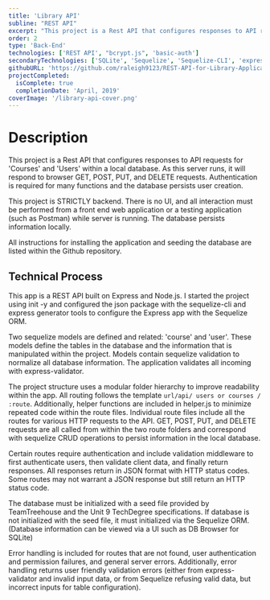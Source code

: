 ```yaml
---
title: 'Library API'
subline: "REST API"
excerpt: "This project is a Rest API that configures responses to API requests for 'Courses' and 'Users' within a local database."
order: 2
type: 'Back-End'
technologies: ['REST API', "bcrypt.js", 'basic-auth']
secondaryTechnologies: ['SQLite', 'Sequelize', 'Sequelize-CLI', 'express-validator', 'Express']
githubURL: 'https://github.com/raleigh9123/REST-API-for-Library-Application'
projectCompleted:
  isComplete: true
  completionDate: 'April, 2019'
coverImage: '/library-api-cover.png'
---
```

# Description
This project is a Rest API that configures responses to API requests for 'Courses' and 'Users' within a local database. As this server runs, it will respond to browser GET, POST, PUT, and DELETE requests. Authentication is required for many functions and the database persists user creation.

This project is STRICTLY backend. There is no UI, and all interaction must be performed from a front end web application or a testing application (such as Postman) while server is running. The database persists information locally.

All instructions for installing the application and seeding the database are listed within the Github repository.

## Technical Process
This app is a REST API built on Express and Node.js. I started the project using init -y and configured the json package with the sequelize-cli and express generator tools to configure the Express app with the Sequelize ORM.

Two sequelize models are defined and related: 'course' and 'user'. These models define the tables in the database and the information that is manipulated within the project. Models contain sequelize validation to normalize all database information. The application validates all incoming with express-validator.

The project structure uses a modular folder hierarchy to improve readability within the app. All routing follows the template ` url/api/ users or courses / :route `. Additionally, helper functions are included in helper.js to minimize repeated code within the route files. Individual route files include all the routes for various HTTP requests to the API. GET, POST, PUT, and DELETE requests are all called from within the two route folders and correspond with sequelize CRUD operations to persist information in the local database.

Certain routes require authentication and include validation middleware to first authenticate users, then validate client data, and finally return responses. All responses return in JSON format with HTTP status codes. Some routes may not warrant a JSON response but still return an HTTP status code.

The database must be initialized with a seed file provided by TeamTreehouse and the Unit 9 TechDegree specifications. If database is not initialized with the seed file, it must initialized via the Sequelize ORM. (Database information can be viewed via a UI such as DB Browser for SQLite)

Error handling is included for routes that are not found, user authentication and permission failures, and general server errors. Additionally, error handling returns user friendly validation errors (either from express-validator and invalid input data, or from Sequelize refusing valid data, but incorrect inputs for table configuration).
